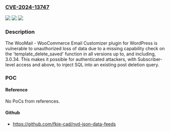 ### [CVE-2024-13747](https://cve.mitre.org/cgi-bin/cvename.cgi?name=CVE-2024-13747)
![](https://img.shields.io/static/v1?label=Product&message=WooMail%20-%20WooCommerce%20Email%20Customizer&color=blue)
![](https://img.shields.io/static/v1?label=Version&message=*%3C%3D%203.0.34%20&color=brighgreen)
![](https://img.shields.io/static/v1?label=Vulnerability&message=CWE-862%20Missing%20Authorization&color=brighgreen)

### Description

The WooMail - WooCommerce Email Customizer plugin for WordPress is vulnerable to unauthorized loss of data due to a missing capability check on the 'template_delete_saved' function in all versions up to, and including, 3.0.34. This makes it possible for authenticated attackers, with Subscriber-level access and above, to inject SQL into an existing post deletion query.

### POC

#### Reference
No PoCs from references.

#### Github
- https://github.com/fkie-cad/nvd-json-data-feeds

